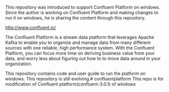 This repository was introduced to support Confluent Platform on windows. Since the author is working on Confluent Platform and making changes to run it on windows, he is sharing the content through this repository.

http://www.confluent.io/

The Confluent Platform is a stream data platform that leverages Apache Kafka to enable you to organize and manage data from many different sources with one reliable, high performance system. With the Confluent Platform, you can focus more time on deriving business value from your data, and worry less about figuring out how to to move data around in your organization.

This repository contains code and user guide to run the platform on windows. This repository is still evolving.# confluentplatform
This repo is for modification of Confluent platform(confluent-3.0.1) of windows 
